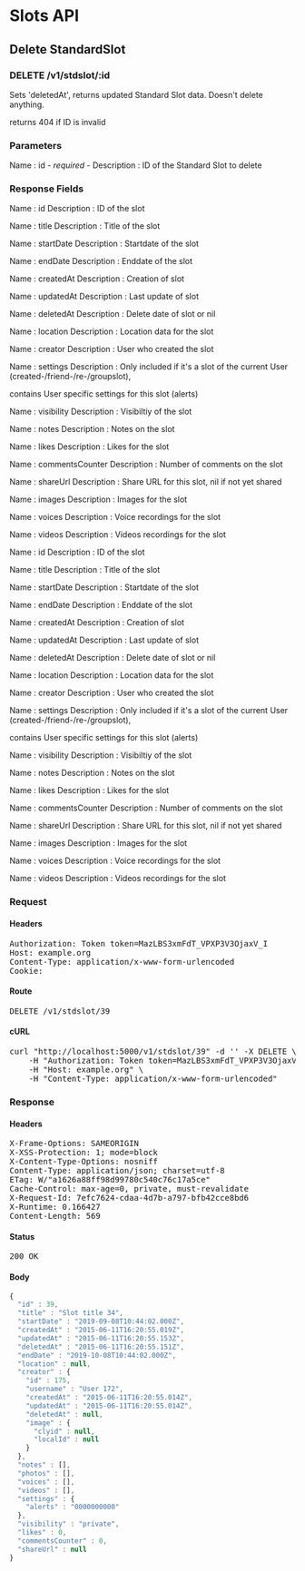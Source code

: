 # Slots API

## Delete StandardSlot

### DELETE /v1/stdslot/:id

Sets &#39;deletedAt&#39;, returns updated Standard Slot data. Doesn&#39;t delete anything.

returns 404 if ID is invalid

### Parameters

Name : id *- required -*
Description : ID of the Standard Slot to delete


### Response Fields

Name : id
Description : ID of the slot

Name : title
Description : Title of the slot

Name : startDate
Description : Startdate of the slot

Name : endDate
Description : Enddate of the slot

Name : createdAt
Description : Creation of slot

Name : updatedAt
Description : Last update of slot

Name : deletedAt
Description : Delete date of slot or nil

Name : location
Description : Location data for the slot

Name : creator
Description : User who created the slot

Name : settings
Description : Only included if it&#39;s a slot of the current User (created-/friend-/re-/groupslot),

contains User specific settings for this slot (alerts)

Name : visibility
Description : Visibiltiy of the slot

Name : notes
Description : Notes on the slot

Name : likes
Description : Likes for the slot

Name : commentsCounter
Description : Number of comments on the slot

Name : shareUrl
Description : Share URL for this slot, nil if not yet shared

Name : images
Description : Images for the slot

Name : voices
Description : Voice recordings for the slot

Name : videos
Description : Videos recordings for the slot

Name : id
Description : ID of the slot

Name : title
Description : Title of the slot

Name : startDate
Description : Startdate of the slot

Name : endDate
Description : Enddate of the slot

Name : createdAt
Description : Creation of slot

Name : updatedAt
Description : Last update of slot

Name : deletedAt
Description : Delete date of slot or nil

Name : location
Description : Location data for the slot

Name : creator
Description : User who created the slot

Name : settings
Description : Only included if it&#39;s a slot of the current User (created-/friend-/re-/groupslot),

contains User specific settings for this slot (alerts)

Name : visibility
Description : Visibiltiy of the slot

Name : notes
Description : Notes on the slot

Name : likes
Description : Likes for the slot

Name : commentsCounter
Description : Number of comments on the slot

Name : shareUrl
Description : Share URL for this slot, nil if not yet shared

Name : images
Description : Images for the slot

Name : voices
Description : Voice recordings for the slot

Name : videos
Description : Videos recordings for the slot

### Request

#### Headers

<pre>Authorization: Token token=MazLBS3xmFdT_VPXP3V3OjaxV_I
Host: example.org
Content-Type: application/x-www-form-urlencoded
Cookie: </pre>

#### Route

<pre>DELETE /v1/stdslot/39</pre>

#### cURL

<pre class="request">curl &quot;http://localhost:5000/v1/stdslot/39&quot; -d &#39;&#39; -X DELETE \
	-H &quot;Authorization: Token token=MazLBS3xmFdT_VPXP3V3OjaxV_I&quot; \
	-H &quot;Host: example.org&quot; \
	-H &quot;Content-Type: application/x-www-form-urlencoded&quot;</pre>

### Response

#### Headers

<pre>X-Frame-Options: SAMEORIGIN
X-XSS-Protection: 1; mode=block
X-Content-Type-Options: nosniff
Content-Type: application/json; charset=utf-8
ETag: W/&quot;a1626a88ff98d99780c540c76c17a5ce&quot;
Cache-Control: max-age=0, private, must-revalidate
X-Request-Id: 7efc7624-cdaa-4d7b-a797-bfb42cce8bd6
X-Runtime: 0.166427
Content-Length: 569</pre>

#### Status

<pre>200 OK</pre>

#### Body

```javascript
{
  "id" : 39,
  "title" : "Slot title 34",
  "startDate" : "2019-09-08T10:44:02.000Z",
  "createdAt" : "2015-06-11T16:20:55.019Z",
  "updatedAt" : "2015-06-11T16:20:55.153Z",
  "deletedAt" : "2015-06-11T16:20:55.151Z",
  "endDate" : "2019-10-08T10:44:02.000Z",
  "location" : null,
  "creator" : {
    "id" : 175,
    "username" : "User 172",
    "createdAt" : "2015-06-11T16:20:55.014Z",
    "updatedAt" : "2015-06-11T16:20:55.014Z",
    "deletedAt" : null,
    "image" : {
      "clyid" : null,
      "localId" : null
    }
  },
  "notes" : [],
  "photos" : [],
  "voices" : [],
  "videos" : [],
  "settings" : {
    "alerts" : "0000000000"
  },
  "visibility" : "private",
  "likes" : 0,
  "commentsCounter" : 0,
  "shareUrl" : null
}
```
